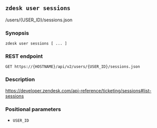 ## `zdesk user sessions`

/users/{USER_ID}/sessions.json

### Synopsis

    zdesk user sessions [ ... ]

### REST endpoint

    GET https://{HOSTNAME}/api/v2/users/{USER_ID}/sessions.json

### Description

https://developer.zendesk.com/api-reference/ticketing/sessions#list-sessions

### Positional parameters

* `USER_ID`

